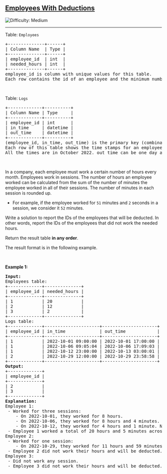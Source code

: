 <h2><a href="https://leetcode.com/problems/employees-with-deductions">Employees With Deductions</a></h2> <img src='https://img.shields.io/badge/Difficulty-Medium-orange' alt='Difficulty: Medium' /><hr><p>Table: <code>Employees</code></p>

<pre>
+--------------+------+
| Column Name  | Type |
+--------------+------+
| employee_id  | int  |
| needed_hours | int  |
+--------------+------+
employee_id is column with unique values for this table.
Each row contains the id of an employee and the minimum number of hours needed for them to work to get their salary.
</pre>

<p>&nbsp;</p>

<p>Table: <code>Logs</code></p>

<pre>
+-------------+----------+
| Column Name | Type     |
+-------------+----------+
| employee_id | int      |
| in_time     | datetime |
| out_time    | datetime |
+-------------+----------+
(employee_id, in_time, out_time) is the primary key (combination of columns with unique values) for this table.
Each row of this table shows the time stamps for an employee. in_time is the time the employee started to work, and out_time is the time the employee ended work.
All the times are in October 2022. out_time can be one day after in_time which means the employee worked after the midnight.
</pre>

<p>&nbsp;</p>

<p>In a company, each employee must work a certain number of hours every month. Employees work in sessions. The number of hours an employee worked can be calculated from the sum of the number of minutes the employee worked in all of their sessions. The number of minutes in each session is rounded up.</p>

<ul>
	<li>For example, if the employee worked for <code>51</code> minutes and <code>2</code> seconds in a session, we consider it <code>52</code> minutes.</li>
</ul>

<p>Write a solution to report the IDs of the employees that will be deducted. In other words, report the IDs of the employees that did not work the needed hours.</p>

<p>Return the result table <strong>in any order</strong>.</p>

<p>The&nbsp;result format is in the following example.</p>

<p>&nbsp;</p>
<p><strong class="example">Example 1:</strong></p>

<pre>
<strong>Input:</strong> 
Employees table:
+-------------+--------------+
| employee_id | needed_hours |
+-------------+--------------+
| 1           | 20           |
| 2           | 12           |
| 3           | 2            |
+-------------+--------------+
Logs table:
+-------------+---------------------+---------------------+
| employee_id | in_time             | out_time            |
+-------------+---------------------+---------------------+
| 1           | 2022-10-01 09:00:00 | 2022-10-01 17:00:00 |
| 1           | 2022-10-06 09:05:04 | 2022-10-06 17:09:03 |
| 1           | 2022-10-12 23:00:00 | 2022-10-13 03:00:01 |
| 2           | 2022-10-29 12:00:00 | 2022-10-29 23:58:58 |
+-------------+---------------------+---------------------+
<strong>Output:</strong> 
+-------------+
| employee_id |
+-------------+
| 2           |
| 3           |
+-------------+
<strong>Explanation:</strong> 
Employee 1:
 - Worked for three sessions:
    - On 2022-10-01, they worked for 8 hours.
    - On 2022-10-06, they worked for 8 hours and 4 minutes.
    - On 2022-10-12, they worked for 4 hours and 1 minute. Note that they worked through midnight.
 - Employee 1 worked a total of 20 hours and 5 minutes across sessions and will not be deducted.
Employee 2:
 - Worked for one session:
    - On 2022-10-29, they worked for 11 hours and 59 minutes.
 - Employee 2 did not work their hours and will be deducted.
Employee 3:
 - Did not work any session.
 - Employee 3 did not work their hours and will be deducted.
</pre>
